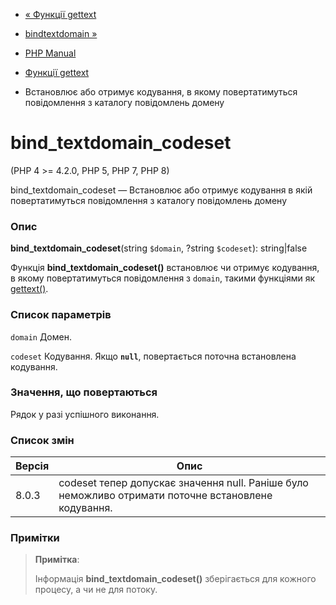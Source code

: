 - [« Функції gettext](ref.gettext.md)
- [bindtextdomain »](function.bindtextdomain.md)

- [PHP Manual](index.md)
- [Функції gettext](ref.gettext.md)
- Встановлює або отримує кодування, в якому повертатимуться
повідомлення з каталогу повідомлень домену

# bind_textdomain_codeset

(PHP 4 \>= 4.2.0, PHP 5, PHP 7, PHP 8)

bind_textdomain_codeset — Встановлює або отримує кодування в
якій повертатимуться повідомлення з каталогу повідомлень домену

### Опис

**bind_textdomain_codeset**(string `$domain`, ?string `$codeset`):
string\|false

Функція **bind_textdomain_codeset()** встановлює чи отримує
кодування, в якому повертатимуться повідомлення з `domain`, такими
функціями як [gettext()](function.gettext.md).

### Список параметрів

`domain`
Домен.

`codeset`
Кодування. Якщо **`null`**, повертається поточна встановлена
кодування.

### Значення, що повертаються

Рядок у разі успішного виконання.

### Список змін

| Версія | Опис                                                                                                |
|--------|-----------------------------------------------------------------------------------------------------|
| 8.0.3  | codeset тепер допускає значення null. Раніше було неможливо отримати поточне встановлене кодування. |

### Примітки

> **Примітка**:
>
> Інформація **bind_textdomain_codeset()** зберігається для кожного
> процесу, а чи не для потоку.
